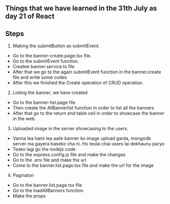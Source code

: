 ## Things that we have learned in the 31th July as day 21 of React


## Steps
1. Making the submitButton as submitEvent.
- Go to the banner-create.page.tsx file.
- Go to the submitEvent function.
- Createe banner.service.ts file
- After that we go to the again submitEvent function in the banner.create file and write some codes
- After this we finished the Create operation of CRUD operation.

2. Listing the banner, we have created
- Go to the banner-list.page file
- Then create the AllBannerlist function in order to list all the banners
- After that go to the return and table ceil in order to showcase the banner in the web.

3. Uploaded image in the server showcasing to the users.
- Vanna lea hami lea aaile banner ko image upload garda, mongodb server ma gayera baseko cha ni. Ho teslai chai users lai dekhaunu paryo
- Tesko lagi go the nodejs code
- Go to the express.config.js file and make the changes
- Go to the .env file and make the url
- Come to the banner.list.page.tsx file and make the url for the image


4. Paginaton
- Go to the banner.list.page.tsx file
- Go to the loadAllBanners function
- Make the props